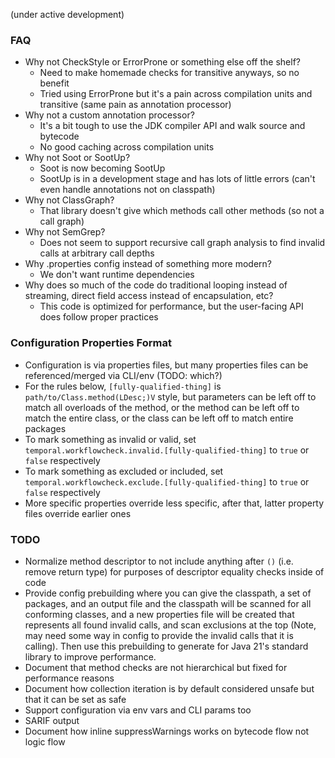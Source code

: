 
(under active development)

### FAQ

* Why not CheckStyle or ErrorProne or something else off the shelf?
  * Need to make homemade checks for transitive anyways, so no benefit
  * Tried using ErrorProne but it's a pain across compilation units and transitive (same pain as annotation processor)
* Why not a custom annotation processor?
  * It's a bit tough to use the JDK compiler API and walk source and bytecode
  * No good caching across compilation units
* Why not Soot or SootUp?
  * Soot is now becoming SootUp
  * SootUp is in a development stage and has lots of little errors (can't even handle annotations not on classpath)
* Why not ClassGraph?
  * That library doesn't give which methods call other methods (so not a call graph)
* Why not SemGrep?
  * Does not seem to support recursive call graph analysis to find invalid calls at arbitrary call depths
* Why .properties config instead of something more modern?
  * We don't want runtime dependencies
* Why does so much of the code do traditional looping instead of streaming, direct field access instead of
  encapsulation, etc?
  * This code is optimized for performance, but the user-facing API does follow proper practices

### Configuration Properties Format

* Configuration is via properties files, but many properties files can be referenced/merged via CLI/env (TODO: which?)
* For the rules below, `[fully-qualified-thing]` is `path/to/Class.method(LDesc;)V` style, but parameters can be left
  off to match all overloads of the method, or the method can be left off to match the entire class, or the class can be
  left off to match entire packages
* To mark something as invalid or valid, set `temporal.workflowcheck.invalid.[fully-qualified-thing]` to `true` or
  `false` respectively
* To mark something as excluded or included, set `temporal.workflowcheck.exclude.[fully-qualified-thing]` to `true` or
  `false` respectively
* More specific properties override less specific, after that, latter property files override earlier ones

### TODO

* Normalize method descriptor to not include anything after `()` (i.e. remove return type) for purposes of descriptor
  equality checks inside of code
* Provide config prebuilding where you can give the classpath, a set of packages, and an output file and the classpath
  will be scanned for all conforming classes, and a new properties file will be created that represents all found
  invalid calls, and scan exclusions at the top (Note, may need some way in config to provide the invalid calls that
  it is calling). Then use this prebuilding to generate for Java 21's standard library to improve performance.
* Document that method checks are not hierarchical but fixed for performance reasons
* Document how collection iteration is by default considered unsafe but that it can be set as safe
* Support configuration via env vars and CLI params too
* SARIF output
* Document how inline suppressWarnings works on bytecode flow not logic flow